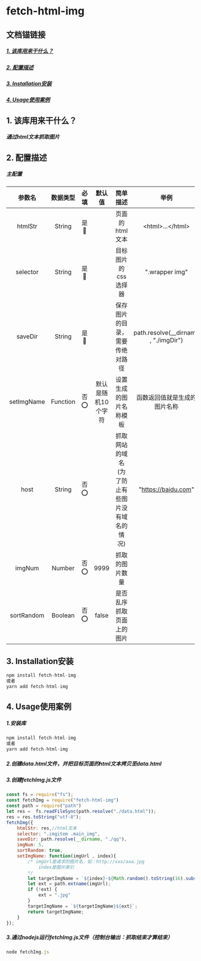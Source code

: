# fetch-html-img

## 文档锚链接
##### [1. 该库用来干什么？](#oo)
##### [2. 配置描述](#bb)
##### [3. Installation安装](#cc)
##### [4. Usage使用案例](#dd)

## <span id=oo>1. 该库用来干什么？</span>
##### 通过html文本抓取图片

## <span id=bb>2. 配置描述</span>
##### 主配置
| 参数名 | 数据类型 |  必填|默认值  |简单描述 |举例|
| :----:| :----:   | :----:  | :----: |  :----: |:----: |
| htmlStr | String|是🐢 |   | 页面的html文本 |\<html>...\</html>|
| selector | String|是🐢 |   | 目标图片的css选择器 |".wrapper img"|
| saveDir | String|是🐢 |   | 保存图片的目录，需要传绝对路径 |path.resolve(__dirname , "./imgDir")|
| setImgName | Function|否⭕ |  默认是随机10个字符 | 设置生成的图片名称模板 |函数返回值就是生成的图片名称|
| host | String|否⭕ |   | 抓取网站的域名(为了防止有些图片没有域名的情况) |"https://baidu.com"|
| imgNum | Number|否⭕ | 9999 | 抓取的图片数量||
| sortRandom | Boolean|否⭕ | false | 是否乱序抓取页面上的图片 |

## <span id=cc>3. Installation安装</span>
```js
npm install fetch-html-img
或者
yarn add fetch-html-img
```

## <span id=dd>4. Usage使用案例</span>
##### 1.安装库
```js
npm install fetch-html-img
或者
yarn add fetch-html-img
```
##### 2.创建data.html文件，并把目标页面的html文本拷贝至data.html
##### 3.创建fetchImg.js文件
```js
const fs = require("fs");
const fetchImg = require("fetch-html-img")
const path = require("path")
let res =  fs.readFileSync(path.resolve("./data.html"));
res = res.toString("utf-8");
fetchImg({
    htmlStr: res,//html文本
    selector: ".imgitem .main_img",
    saveDir: path.resolve(__dirname, "./qq"),
    imgNum: 5,
    sortRandom: true,
    setImgName: function(imgUrl , index){
        /* imgUrl是请求的图片名，如：http://xxx/aaa.jpg
            index是图片索引
        */
        let targetImgName = `${index}-${Math.random().toString(16).substr(2, 5)}${Math.random().toString(16).substr(2, 5)}`;
        let ext = path.extname(imgUrl);
        if (!ext) {
            ext = ".jpg"
        }
        targetImgName = `${targetImgName}${ext}`;
        return targetImgName;
    }
});

```
##### 3.通过nodejs运行fetchImg.js文件（控制台输出：抓取结束才算结束）
```js
node fetchImg.js
```



